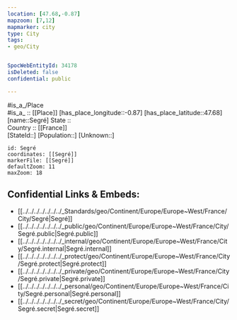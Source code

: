 ```yaml
---
location: [47.68,-0.87] 
mapzoom: [7,12] 
mapmarker: city 
type: City
tags:
- geo/City


SpocWebEntityId: 34178
isDeleted: false
confidential: public

---
```

#is_a_/Place  
#is_a_ :: [[Place]] 
[has_place_longitude::-0.87] 
[has_place_latitude::47.68] 
[name::Segré] 
State ::  
Country :: [[France]]  
[StateId::] 
[Population::] 
[Unknown::] 


```leaflet
id: Segré
coordinates: [[Segré]] 
markerFile: [[Segré]] 
defaultZoom: 11 
maxZoom: 18
```


## Confidential Links & Embeds: 
- [[../../../../../../../_Standards/geo/Continent/Europe/Europe~West/France/City/Segré|Segré]] 
- [[../../../../../../../_public/geo/Continent/Europe/Europe~West/France/City/Segré.public|Segré.public]] 
- [[../../../../../../../_internal/geo/Continent/Europe/Europe~West/France/City/Segré.internal|Segré.internal]] 
- [[../../../../../../../_protect/geo/Continent/Europe/Europe~West/France/City/Segré.protect|Segré.protect]] 
- [[../../../../../../../_private/geo/Continent/Europe/Europe~West/France/City/Segré.private|Segré.private]] 
- [[../../../../../../../_personal/geo/Continent/Europe/Europe~West/France/City/Segré.personal|Segré.personal]] 
- [[../../../../../../../_secret/geo/Continent/Europe/Europe~West/France/City/Segré.secret|Segré.secret]] 
